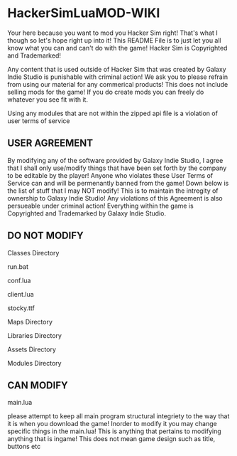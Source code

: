 # HackerSimLuaMOD-WIKI


Your here because you want to mod you Hacker Sim right! That's what I though so let's hope right up into it! This README File is to just let you all know what you can and can't do with the game! Hacker Sim is Copyrighted and Trademarked! 

Any content that is used outside of Hacker Sim that was created by Galaxy Indie Studio is punishable with criminal action! We ask you to please refrain from using our material for any commerical products! This does not include selling mods for the game! If you do create mods you can freely do whatever you see fit with it. 

Using any modules that are not within the zipped api file is a violation of user terms of service

USER AGREEMENT
-----------------------------------------
By modifying any of the software provided by Galaxy Indie Studio, I agree that I shall only use/modify things that have been set forth by the company to be editable by the player! Anyone who violates these User Terms of Service can and will be permenantly banned from the game! Down below is the list of stuff that I may NOT modify! This is to maintain the intregity of ownership to Galaxy Indie Studio! Any violations of this Agreement is also persueable under criminal action! Everything within the game is Copyrighted and Trademarked by Galaxy Indie Studio.

DO NOT MODIFY
------------------------------------------
Classes Directory

run.bat

conf.lua

client.lua

stocky.ttf

Maps Directory

Libraries Directory

Assets Directory

Modules Directory

CAN MODIFY
--------------------------
main.lua

please attempt to keep all main program structural integriety to the way that it is when you download the game! Inorder to modify it you may change specific things in the main.lua! This is anything that pertains to modifying anything that is ingame! This does not mean game design such as title, buttons etc

